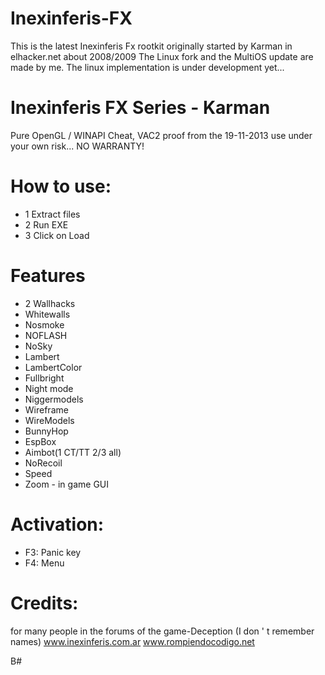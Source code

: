 # Inexinferis-FX
This is the latest Inexinferis Fx rootkit originally started by Karman in elhacker.net about 2008/2009
The Linux fork and the MultiOS update are made by me. The linux implementation is under development yet...


# Inexinferis FX Series - Karman
Pure OpenGL / WINAPI Cheat, VAC2 proof from the 19-11-2013 use under your own risk... NO WARRANTY!


# How to use:
- 1 Extract files
- 2 Run EXE
- 3 Click on Load


# Features
- 2 Wallhacks
- Whitewalls
- Nosmoke
- NOFLASH
- NoSky
- Lambert
- LambertColor
- Fullbright
- Night mode
- Niggermodels
- Wireframe
- WireModels
- BunnyHop
- EspBox
- Aimbot(1 CT/TT 2/3 all)
- NoRecoil
- Speed
- Zoom - in game GUI


# Activation:
- F3: Panic key
- F4: Menu


# Credits:
for many people in the forums of the game-Deception (I don ' t remember names)
www.inexinferis.com.ar
www.rompiendocodigo.net



B#
